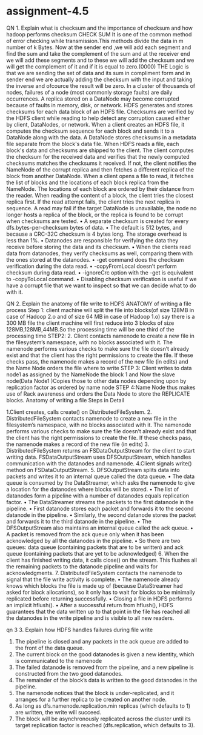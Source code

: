 # assignment-4.5
QN 1. Explain what is checksum and the importance of checksum and how hadoop performs checksum
CHECK SUM 
It is one of the common method of error checking while transmission.This methods divide the data in m number of k Bytes. Now at the sender end ,we will add each segment and find the sum and take the complement of the sum and at the  receiver end we will add these segments and to these we will add the checksum and we will get the complement of it and if it is equal to zero.(0000)
THE Logic is that we are sending the set of data and its sum in compliment form and in sender end we are actually adding the checksum with the input and taking the inverse and ofcource the result will be zero.
In a cluster of thousands of nodes, failures of a node (most commonly storage faults) are daily occurrences. A replica stored on a DataNode may become corrupted because of faults in memory, disk, or network. HDFS generates and stores checksums for each data block of an HDFS file. Checksums are verified by the HDFS client while reading to help detect any corruption caused either by client, DataNodes, or network. When a client creates an HDFS file, it computes the checksum sequence for each block and sends it to a DataNode along with the data. A DataNode stores checksums in a metadata file separate from the block's data file. When HDFS reads a file, each block's data and checksums are shipped to the client. The client computes the checksum for the received data and verifies that the newly computed checksums matches the checksums it received. If not, the client notifies the NameNode of the corrupt replica and then fetches a different replica of the block from another DataNode.
When a client opens a file to read, it fetches the list of blocks and the locations of each block replica from the NameNode. The locations of each block are ordered by their distance from the reader. When reading the content of a block, the client tries the closest replica first. If the read attempt fails, the client tries the next replica in sequence. A read may fail if the target DataNode is unavailable, the node no longer hosts a replica of the block, or the replica is found to be corrupt when checksums are tested.
• A separate checksum is created for every dfs.bytes-per-checksum bytes of data.
• The default is 512 bytes, and because a CRC-32C checksum is 4 bytes long. The
storage overhead is less than 1%.
• Datanodes are responsible for verifying the data they receive before storing the data and
its checksum.
• When the clients read data from datanodes, they verify checksums as well, comparing
them with the ones stored at the datanodes.
• -get command does the checksum verification during the data read.
• -copyFromLocal doesn’t perform checksum during data read.
• -ignoreCrc option with the -get is equivalent to -copyToLocal command.
• Disabling checksum verification is useful if we have a corrupt file that we want to inspect
so that we can decide what to do with it. 

QN 2. Explain the anatomy of file write to HDFS
ANATOMY of writing a file
process
Step 1:  client machine will split the file  into blocks(of size 128MB in case of Hadoop 2.o and of size 64 MB in case of Hadoop 1.o) say there is a 300 MB file the client machine will first reduce into 3 blocks of size 128MB,128MB,44MB.So the processing time will  be one third of the processing time 
STEP2: 2. Client  contacts namenode to create a new file in the filesystem’s namespace, with no blocks associated with it. The namenode performs various checks to make sure the file doesn’t already exist and that the client has the right permissions to create the file. If these checks pass, the namenode makes a record of the new file (in edits) and the Name Node orders the file where to write
STEP 3: Client writes to data node1 as assigned by the NameNode the block 1  and Now the slave node(Data Node1 )Copies those to other data nodes depending upon by replication factor as ordered by name node
STEP 4:Name Node thus makes use of Rack awareness and orders the Data Node to store the REPLICATE blocks.
Anatomy of writing a file Steps in Detail

1.Client creates, calls create() on DistributedFileSystem. 
2. DistributedFileSystem contacts namenode to create a new file in the filesystem’s namespace, with no blocks associated with it. The namenode performs various checks to make sure the file doesn’t already exist and that the client has the right permissions to create the file. If these checks pass, the namenode makes a record of the new file (in edits) 
3. DistributedFileSystem returns an FSDataOutputStream for the client to start writing data. FSDataOutputStream uses DFSOutputStream, which handles communication with the datanodes and namenode.
4.Client signals write() method on FSDataOutputStream.
5. DFSOutputStream splits data into packets and writes it to an internal queue called the data queue. • The data queue is consumed by the DataStreamer, which asks the namenode to give a location for the datanodes where blocks will be stored. • The list of datanodes form a pipeline with a number of datanodes equals replication factor. • The DataStreamer streams the packets to the first datanode in the pipeline. • First datanode stores each packet and forwards it to the second datanode in the pipeline. • Similarly, the second datanode stores the packet and forwards it to the third datanode in the pipeline. • The DFSOutputStream also maintains an internal queue called the ack queue. • A packet is removed from the ack queue only when it has been acknowledged by all the datanodes in the pipeline. • So there are two queues: data queue (containing packets that are to be written) and ack queue (containing packets that are yet to be acknowledged)
6. When the client has finished writing data, it calls close() on the stream. This flushes all the remaining packets to the datanode pipeline and waits for acknowledgments. 7. DistributedFileSystem contacts the namenode to signal that the file write activity is complete. • The namenode already knows which blocks the file is made up of (because DataStreamer had asked for block allocations), so it only has to wait for blocks to be minimally replicated before returning successfully. • Closing a file in HDFS performs an implicit hflush(). • After a successful return from hflush(), HDFS guarantees that the data written up to that point in the file has reached all the datanodes in the write pipeline and is visible to all new readers.
	
  qn 3 3. Explain how HDFS handles failures during file write
  
  1. The pipeline is closed and any packets in the ack queue are added to the front of the data queue.
2. The current block on the good datanodes is given a new identity, which is communicated to the
namenode
3. The failed datanode is removed from the pipeline, and a new pipeline is constructed from the two
good datanodes.
4. The remainder of the block’s data is written to the good datanodes in the pipeline.
5. The namenode notices that the block is under-replicated, and it arranges for a further replica to
be created on another node.
6. As long as dfs.namenode.replication.min replicas (which defaults to 1) are written, the write will
succeed.
7. The block will be asynchronously replicated across the cluster until its target replication factor is
reached (dfs.replication, which defaults to 3).


